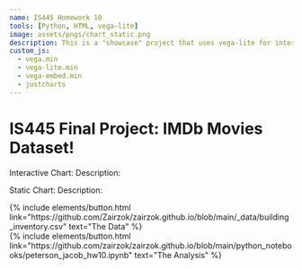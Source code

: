 ```yaml
---
name: IS445 Homework 10
tools: [Python, HTML, vega-lite]
image: assets/pngs/chart_static.png
description: This is a "showcase" project that uses vega-lite for interactive viz!
custom_js:
  - vega.min
  - vega-lite.min
  - vega-embed.min
  - justcharts
---
```



# IS445 Final Project: IMDb Movies Dataset!

Interactive Chart:
<vegachart schema-url="{{ site.baseurl }}/assets/json/final_pt2_interactive1.json" style="width: 100%"></vegachart>
Description: 

Static Chart:
<vegachart schema-url="{{ site.baseurl }}/assets/json/final_pt2_interactive2.json" style="width: 100%"></vegachart>
Description: 


<div class="left">
{% include elements/button.html link="https://github.com/Zairzok/zairzok.github.io/blob/main/_data/building_inventory.csv" text="The Data" %}
</div>

<div class="right">
{% include elements/button.html link="https://github.com/zairzok/zairzok.github.io/blob/main/python_notebooks/peterson_jacob_hw10.ipynb" text="The Analysis" %}
</div>

